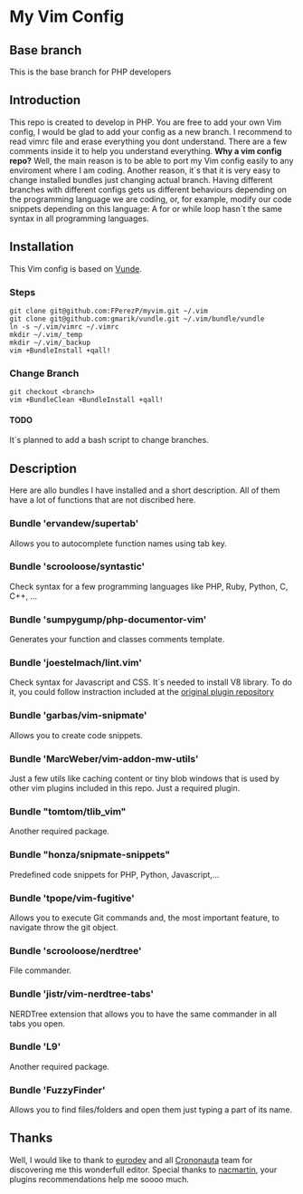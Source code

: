 # My Vim Config

## Base branch
This is the base branch for PHP developers

## Introduction
This repo is created to develop in PHP. You are free to add your own Vim config, I would be glad to add your config as a new branch.
I recommend to read vimrc file and erase everything you dont understand. There are a few comments inside it to help you understand everything.
**Why a vim config repo?**
Well, the main reason is to be able to port my Vim config easily to any enviroment where I am coding. Another reason, it´s that it is very easy to change installed bundles just changing actual branch. Having different branches with different configs gets us different behaviours depending on the programming language we are coding, or, for example, modify our code snippets depending on this language: A for or while loop hasn´t the same syntax in all programming languages.

## Installation
This Vim config is based on [Vunde](https://github.com/gmarik/vundle).

### Steps

```git
git clone git@github.com:FPerezP/myvim.git ~/.vim
git clone git@github.com:gmarik/vundle.git ~/.vim/bundle/vundle
ln -s ~/.vim/vimrc ~/.vimrc
mkdir ~/.vim/_temp
mkdir ~/.vim/_backup
vim +BundleInstall +qall!
```

### Change Branch
```git
git checkout <branch>
vim +BundleClean +BundleInstall +qall!
```

#### TODO
It´s planned to add a bash script to change branches.

## Description
Here are allo bundles I have installed and a short description. All of them have a lot of functions that are not discribed here.

### Bundle 'ervandew/supertab'
Allows you to autocomplete function names using tab key.

### Bundle 'scrooloose/syntastic'
Check syntax for a few programming languages like PHP, Ruby, Python, C, C++, ...

### Bundle 'sumpygump/php-documentor-vim'
Generates your function and classes comments template.

### Bundle 'joestelmach/lint.vim'
Check syntax for Javascript and CSS. It´s needed to install V8 library. To do it, you could follow instraction included at the [original plugin repository](https://github.com/joestelmach/lint.vim)

### Bundle 'garbas/vim-snipmate'
Allows you to create code snippets.

### Bundle 'MarcWeber/vim-addon-mw-utils'
Just a few utils like caching  content or tiny blob windows that is used by other vim plugins included in this repo. Just a required plugin.


### Bundle "tomtom/tlib_vim"
Another required package.

### Bundle "honza/snipmate-snippets"
Predefined code snippets for PHP, Python, Javascript,...

### Bundle 'tpope/vim-fugitive'
Allows you to execute Git commands and, the most important feature, to navigate throw the git object.

### Bundle 'scrooloose/nerdtree'
File commander.

### Bundle 'jistr/vim-nerdtree-tabs'
NERDTree extension that allows you to have the same commander in all tabs you open.

### Bundle 'L9'
Another required package.

### Bundle 'FuzzyFinder'
Allows you to find files/folders and open them just typing a part of its name.

## Thanks
Well, I would like to thank to [eurodev](https://github.com/eurodev) and all [Crononauta](https://github.com/crononauta) team for discovering me this wonderfull editor. Special thanks to [nacmartin](https://github.com/nacmartin), your plugins recommendations help me soooo much.
